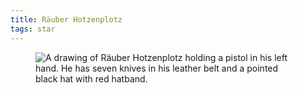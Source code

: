 ```yaml
---
title: Räuber Hotzenplotz
tags: star
---
```

<figure>
<img src="/img/emil-drawing/IMG_2934.jpg" alt="A drawing of Räuber Hotzenplotz holding a pistol in his left hand. He has seven knives in his leather belt and a pointed black hat with red hatband.">
</figure>